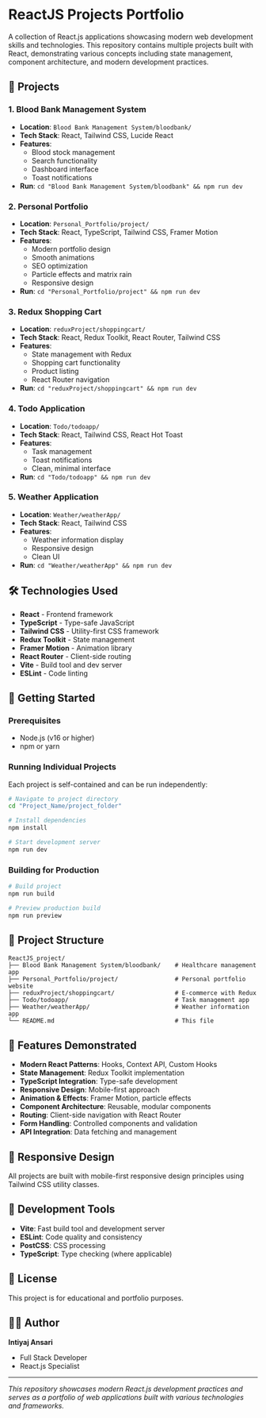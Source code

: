# ReactJS Projects Portfolio

A collection of React.js applications showcasing modern web development skills and technologies. This repository contains multiple projects built with React, demonstrating various concepts including state management, component architecture, and modern development practices.

## 🚀 Projects

### 1. Blood Bank Management System
- **Location**: `Blood Bank Management System/bloodbank/`
- **Tech Stack**: React, Tailwind CSS, Lucide React
- **Features**:
  - Blood stock management
  - Search functionality
  - Dashboard interface
  - Toast notifications
- **Run**: `cd "Blood Bank Management System/bloodbank" && npm run dev`

### 2. Personal Portfolio
- **Location**: `Personal_Portfolio/project/`
- **Tech Stack**: React, TypeScript, Tailwind CSS, Framer Motion
- **Features**:
  - Modern portfolio design
  - Smooth animations
  - SEO optimization
  - Particle effects and matrix rain
  - Responsive design
- **Run**: `cd "Personal_Portfolio/project" && npm run dev`

### 3. Redux Shopping Cart
- **Location**: `reduxProject/shoppingcart/`
- **Tech Stack**: React, Redux Toolkit, React Router, Tailwind CSS
- **Features**:
  - State management with Redux
  - Shopping cart functionality
  - Product listing
  - React Router navigation
- **Run**: `cd "reduxProject/shoppingcart" && npm run dev`

### 4. Todo Application
- **Location**: `Todo/todoapp/`
- **Tech Stack**: React, Tailwind CSS, React Hot Toast
- **Features**:
  - Task management
  - Toast notifications
  - Clean, minimal interface
- **Run**: `cd "Todo/todoapp" && npm run dev`

### 5. Weather Application
- **Location**: `Weather/weatherApp/`
- **Tech Stack**: React, Tailwind CSS
- **Features**:
  - Weather information display
  - Responsive design
  - Clean UI
- **Run**: `cd "Weather/weatherApp" && npm run dev`

## 🛠️ Technologies Used

- **React** - Frontend framework
- **TypeScript** - Type-safe JavaScript
- **Tailwind CSS** - Utility-first CSS framework
- **Redux Toolkit** - State management
- **Framer Motion** - Animation library
- **React Router** - Client-side routing
- **Vite** - Build tool and dev server
- **ESLint** - Code linting

## 🚀 Getting Started

### Prerequisites
- Node.js (v16 or higher)
- npm or yarn

### Running Individual Projects

Each project is self-contained and can be run independently:

```bash
# Navigate to project directory
cd "Project_Name/project_folder"

# Install dependencies
npm install

# Start development server
npm run dev
```

### Building for Production

```bash
# Build project
npm run build

# Preview production build
npm run preview
```

## 📁 Project Structure

```
ReactJS_project/
├── Blood Bank Management System/bloodbank/    # Healthcare management app
├── Personal_Portfolio/project/                # Personal portfolio website
├── reduxProject/shoppingcart/                 # E-commerce with Redux
├── Todo/todoapp/                              # Task management app
├── Weather/weatherApp/                        # Weather information app
└── README.md                                  # This file
```

## 🎯 Features Demonstrated

- **Modern React Patterns**: Hooks, Context API, Custom Hooks
- **State Management**: Redux Toolkit implementation
- **TypeScript Integration**: Type-safe development
- **Responsive Design**: Mobile-first approach
- **Animation & Effects**: Framer Motion, particle effects
- **Component Architecture**: Reusable, modular components
- **Routing**: Client-side navigation with React Router
- **Form Handling**: Controlled components and validation
- **API Integration**: Data fetching and management

## 📱 Responsive Design

All projects are built with mobile-first responsive design principles using Tailwind CSS utility classes.

## 🔧 Development Tools

- **Vite**: Fast build tool and development server
- **ESLint**: Code quality and consistency
- **PostCSS**: CSS processing
- **TypeScript**: Type checking (where applicable)

## 📄 License

This project is for educational and portfolio purposes.

## 👨‍💻 Author

**Intiyaj Ansari**
- Full Stack Developer
- React.js Specialist

---

*This repository showcases modern React.js development practices and serves as a portfolio of web applications built with various technologies and frameworks.*
